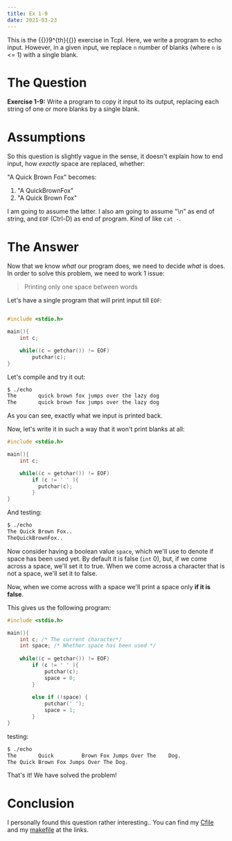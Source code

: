```yaml
---
title: Ex 1-9
date: 2021-03-23
---
```


This is the {{<tex>}}9^{th}{{</tex>}} exercise in Tcpl. Here, we write a program
to echo input. However, in a given input, we replace `n` number of blanks (where
`n` is <= 1) with a single blank.

# The Question

**Exercise 1-9:** Write a program to copy it input to its output, replacing each
string of one or more blanks by a single blank.

# Assumptions

So this question is slightly vague in the sense, it doesn't explain how to end
input, how *exactly* space are replaced, whether:

"A  Quick     Brown  Fox" becomes: 

1. "A QuickBrownFox"
2. "A Quick Brown Fox"

I am going to assume the latter. I also am going to assume "\n" as end of
string, and `EOF` (Ctrl-D) as end of program. Kind of like `cat -`.

# The Answer

Now that we know *what* our program does, we need to decide *what* is does.
In order to solve this problem, we need to work 1 issue:

> Printing only one space between words

Let's have a single program that will print input till `EOF`:

```c

#include <stdio.h>

main(){
    int c;

    while((c = getchar()) != EOF)
        putchar(c);
}

```

Let's compile and try it out:

```bash
$ ./echo
The       quick brown fox jumps over the lazy dog
The       quick brown fox jumps over the lazy dog
```

As you can see, exactly what we input is printed back.

Now, let's write it in such a way that it won't print blanks at all:

```c
#include <stdio.h>

main(){
    int c;

    while((c = getchar()) != EOF)
	    if (c != ' ' ){
		  putchar(c);
	    }
}
```

And testing:

```bash
$ ./echo
The Quick Brown Fox..
TheQuickBrownFox..
```

Now consider having a boolean value `space`, which we'll use to denote if space
has been used yet. By default it is false (`int` 0), but, if we come across a
space, we'll set it to true. When we come across a character that is not a
space, we'll set it to false.

Now, when we come across with a space we'll print a space only **if it is
false**.

This gives us the following program:

```c
#include <stdio.h>

main(){
	int c; /* The current character*/
	int space; /* Whether space has been used */
    
	while((c = getchar()) != EOF)
		if (c != ' ' ){
			putchar(c);
			space = 0;
		}
	
		else if (!space) {
			putchar(' ');
			space = 1;
		}
}
```

testing:

```bash
$ ./echo
The       Quick         Brown Fox Jumps Over The    Dog.
The Quick Brown Fox Jumps Over The Dog.
```

That's it! We have solved the problem!

# Conclusion

I personally found this question rather interesting.. You can find 
my [Cfile](src/echo.c) and my [makefile](src/makefile) at the links.
